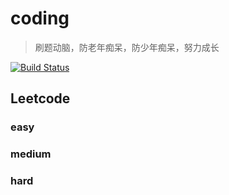 # coding

> 刷题动脑，防老年痴呆，防少年痴呆，努力成长

[![Build Status](https://travis-ci.com/ataola/coding.svg?branch=master)](https://travis-ci.com/ataola/coding)

## Leetcode

### easy

### medium

### hard
